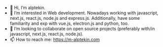 - 👋 Hi, I’m alptekin.
- 👀 I’m interested in Web development. Nowadays working with javascript, next.js, react.js, node.js and express.js. Additionally, have some familiarity and exp with vue.js, electron.js and python, too.
- 💞️ I’m looking to collaborate on open source projects (preferably with/in javascript, next.js, react.js, node.js).
- 📫 How to reach me: https://m-alptekin.com
<!---
aisiklar/aisiklar is a ✨ special ✨ repository because its `README.md` (this file) appears on your GitHub profile.
You can click the Preview link to take a look at your changes.
--->
